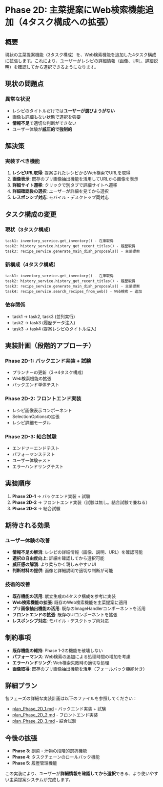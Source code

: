 # Phase 2D: 主菜提案にWeb検索機能追加（4タスク構成への拡張）

## 概要

現状の主菜提案機能（3タスク構成）を、Web検索機能を追加した4タスク構成に拡張します。これにより、ユーザーがレシピの詳細情報（画像、URL、詳細説明）を確認してから選択できるようになります。

## 現状の問題点

### **異常な状況**
- レシピのタイトルだけでは**ユーザーが選びようがない**
- 画像も詳細もない状態で選択を強要
- **情報不足**で適切な判断ができない
- ユーザー体験が**威圧的で強制的**

## 解決策

### **実装すべき機能**
1. **レシピURL取得**: 提案されたレシピからWeb検索でURLを取得
2. **画像表示**: 既存のプリ画像抽出機能を活用してURLから画像を表示
3. **詳細サイト遷移**: クリックで別タブで詳細サイトへ遷移
4. **詳細確認後の選択**: ユーザーが詳細を見てから選択
5. **レスポンシブ対応**: モバイル・デスクトップ両対応

## タスク構成の変更

### **現状（3タスク構成）**
```
task1: inventory_service.get_inventory() - 在庫取得
task2: history_service.history_get_recent_titles() - 履歴取得
task3: recipe_service.generate_main_dish_proposals() - 主菜提案
```

### **新構成（4タスク構成）**
```
task1: inventory_service.get_inventory() - 在庫取得
task2: history_service.history_get_recent_titles() - 履歴取得
task3: recipe_service.generate_main_dish_proposals() - 主菜提案
task4: recipe_service.search_recipes_from_web() - Web検索 ← 追加
```

### **依存関係**
- task1 → task2, task3 (並列実行)
- task2 → task3 (履歴データ注入)
- task3 → task4 (提案レシピのタイトル注入)

## 実装計画（段階的アプローチ）

### **Phase 2D-1: バックエンド実装 + 試験**
- プランナーの更新（3→4タスク構成）
- Web検索機能の拡張
- バックエンド単体テスト

### **Phase 2D-2: フロントエンド実装**
- レシピ画像表示コンポーネント
- SelectionOptionsの拡張
- レシピ詳細モーダル

### **Phase 2D-3: 結合試験**
- エンドツーエンドテスト
- パフォーマンステスト
- ユーザー体験テスト
- エラーハンドリングテスト

## 実装順序

1. **Phase 2D-1** → バックエンド実装 + 試験
2. **Phase 2D-2** → フロントエンド実装（試験は無し。結合試験で兼ねる）
3. **Phase 2D-3** → 結合試験

## 期待される効果

### **ユーザー体験の改善**
- **情報不足の解消**: レシピの詳細情報（画像、説明、URL）を確認可能
- **選択の自由度向上**: 詳細を確認してから選択可能
- **威圧感の解消**: より柔らかく親しみやすいUI
- **判断材料の提供**: 画像と詳細説明で適切な判断が可能

### **技術的改善**
- **既存機能の活用**: 献立生成の4タスク構成を参考に実装
- **Web検索機能の拡張**: 既存のWeb検索機能を主菜提案に適用
- **プリ画像抽出機能の活用**: 既存のImageHandlerコンポーネントを活用
- **フロントエンドの拡張**: 既存のUIコンポーネントを拡張
- **レスポンシブ対応**: モバイル・デスクトップ両対応

## 制約事項

- **既存機能の維持**: Phase 1-2の機能を破壊しない
- **パフォーマンス**: Web検索の追加による処理時間の増加を考慮
- **エラーハンドリング**: Web検索失敗時の適切な処理
- **画像取得**: 既存のプリ画像抽出機能を活用（フォールバック機能付き）

## 詳細プラン

各フェーズの詳細な実装計画は以下のファイルを参照してください：

- [plan_Phase_2D_1.md](./plan_Phase_2D_1.md) - バックエンド実装 + 試験
- [plan_Phase_2D_2.md](./plan_Phase_2D_2.md) - フロントエンド実装
- [plan_Phase_2D_3.md](./plan_Phase_2D_3.md) - 結合試験

## 今後の拡張

- **Phase 3**: 副菜・汁物の段階的選択機能
- **Phase 4**: タスクチェーンのロールバック機能
- **Phase 5**: 履歴管理機能

この実装により、ユーザーが**詳細情報を確認してから選択**できる、より使いやすい主菜提案システムが完成します。